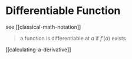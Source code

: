 # Differentiable Function

see [[classical-math-notation]]

> a function is differentiable at $a$ if $f'(a)$ exists

[[calculating-a-derivative]]
